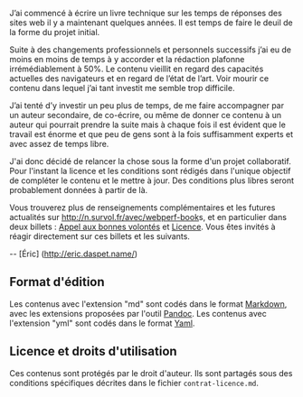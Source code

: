 J’ai commencé à écrire un livre technique sur les temps de réponses des sites web il y a maintenant quelques années. Il est temps de faire le deuil de la forme du projet initial. 

Suite à des changements professionnels et personnels successifs j’ai eu de moins en moins de temps à y accorder et la rédaction plafonne irrémédiablement à 50%. Le contenu vieillit en regard des capacités actuelles des navigateurs et en regard de l’état de l’art. Voir mourir ce contenu dans lequel j’ai tant investit me semble trop difficile.

J’ai tenté d’y investir un peu plus de temps, de me faire accompagner par un auteur secondaire, de co-écrire, ou même de donner ce contenu à un auteur qui pourrait prendre la suite mais à chaque fois il est évident que le travail est énorme et que peu de gens sont à la fois suffisamment experts et avec assez de temps libre.

J'ai donc décidé de relancer la chose sous la forme d'un projet collaboratif. Pour l'instant la licence et les conditions sont rédigés dans l'unique objectif de compléter le contenu et le mettre à jour. Des conditions plus libres seront probablement données à partir de là.

Vous trouverez plus de renseignements complémentaires et les futures actualités sur <http://n.survol.fr/avec/webperf-book>s, et en particulier dans deux billets : [Appel aux bonnes volontés](http://n.survol.fr/n/livre-webperf-appel-aux-bonnes-volontes) et [Licence](http://n.survol.fr/n/livre-en-redaction-communautaire-licence). Vous êtes invités à réagir directement sur ces billets et les suivants.

-- [Éric] (http://eric.daspet.name/)


Format d'édition
---------------------
Les contenus avec l'extension "md" sont codés dans le format [Markdown][], avec les extensions proposées par l'outil [Pandoc][]. Les contenus avec l'extension "yml" sont codés dans le format [Yaml][].

  [Markdown]: http://daringfireball.net/projects/markdown/
  [Pandoc]:  http://johnmacfarlane.net/pandoc/
  [Yaml]: http://www.yaml.org/
  
Licence et droits d'utilisation
------------------------------------

Ces contenus sont protégés par le droit d'auteur. Ils sont partagés sous des conditions spécifiques décrites dans le fichier `contrat-licence.md`.
